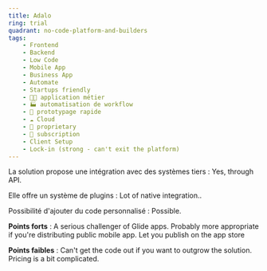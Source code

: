 ```yaml
---
title: Adalo
ring: trial
quadrant: no-code-platform-and-builders
tags:
    - Frontend
    - Backend
    - Low Code
    - Mobile App
    - Business App
    - Automate
    - Startups friendly
    - 🧑‍💻 application métier
    - 🏭 automatisation de workflow
    - 👷 prototypage rapide
    - ☁️ Cloud
    - 🔐 proprietary
    - 🔁 subscription
    - Client Setup
    - Lock-in (strong - can't exit the platform)
---
```


La solution propose une intégration avec des systèmes tiers : Yes, through API.

Elle offre un système de plugins : Lot of native integration..

Possibilité d'ajouter du code personnalisé : Possible.

**Points forts** : A serious challenger of Glide apps. Probably more appropriate if you're distributing public mobile app. Let you publish on the app store

**Points faibles** : Can't get the code out if you want to outgrow the solution. Pricing is a bit complicated.
